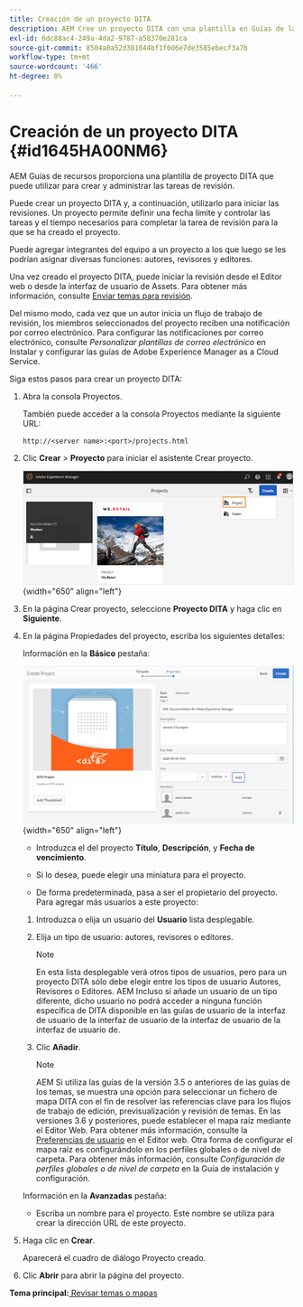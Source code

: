 ```yaml
---
title: Creación de un proyecto DITA
description: AEM Cree un proyecto DITA con una plantilla en Guías de la. Aprenda a utilizar un proyecto DITA para iniciar las revisiones.
exl-id: 6dc88ac4-249a-4da2-9787-a58370e281ca
source-git-commit: 8504a0a52d381044bf1f0d6e7de3585ebecf3a7b
workflow-type: tm+mt
source-wordcount: '466'
ht-degree: 0%

---
```


# Creación de un proyecto DITA {#id1645HA00NM6}

AEM Guías de recursos proporciona una plantilla de proyecto DITA que puede utilizar para crear y administrar las tareas de revisión.

Puede crear un proyecto DITA y, a continuación, utilizarlo para iniciar las revisiones. Un proyecto permite definir una fecha límite y controlar las tareas y el tiempo necesarios para completar la tarea de revisión para la que se ha creado el proyecto.

Puede agregar integrantes del equipo a un proyecto a los que luego se les podrían asignar diversas funciones: autores, revisores y editores.

Una vez creado el proyecto DITA, puede iniciar la revisión desde el Editor web o desde la interfaz de usuario de Assets. Para obtener más información, consulte [Enviar temas para revisión](review-send-topics-for-review.md#).

Del mismo modo, cada vez que un autor inicia un flujo de trabajo de revisión, los miembros seleccionados del proyecto reciben una notificación por correo electrónico. Para configurar las notificaciones por correo electrónico, consulte *Personalizar plantillas de correo electrónico* en Instalar y configurar las guías de Adobe Experience Manager as a Cloud Service.

Siga estos pasos para crear un proyecto DITA:

1. Abra la consola Proyectos.

   También puede acceder a la consola Proyectos mediante la siguiente URL:

   ```http
   http://<server name>:<port>/projects.html
   ```

1. Clic **Crear** \> **Proyecto** para iniciar el asistente Crear proyecto.

   ![](images/project-console-63.png){width="650" align="left"}

1. En la página Crear proyecto, seleccione **Proyecto DITA** y haga clic en **Siguiente**.

1. En la página Propiedades del proyecto, escriba los siguientes detalles:

   Información en la **Básico** pestaña:

   ![](images/create-project.png){width="650" align="left"}

   - Introduzca el del proyecto **Título**, **Descripción**, y **Fecha de vencimiento**.

   - Si lo desea, puede elegir una miniatura para el proyecto.

   - De forma predeterminada, pasa a ser el propietario del proyecto. Para agregar más usuarios a este proyecto:

   1. Introduzca o elija un usuario del **Usuario** lista desplegable.

   1. Elija un tipo de usuario: autores, revisores o editores.

      >[!NOTE]
      >
      >En esta lista desplegable verá otros tipos de usuarios, pero para un proyecto DITA sólo debe elegir entre los tipos de usuario Autores, Revisores o Editores. AEM Incluso si añade un usuario de un tipo diferente, dicho usuario no podrá acceder a ninguna función específica de DITA disponible en las guías de usuario de la interfaz de usuario de la interfaz de usuario de la interfaz de usuario de la interfaz de usuario de.

   1. Clic **Añadir**.

      >[!NOTE]
      >
      >AEM Si utiliza las guías de la versión 3.5 o anteriores de las guías de los temas, se muestra una opción para seleccionar un fichero de mapa DITA con el fin de resolver las referencias clave para los flujos de trabajo de edición, previsualización y revisión de temas. En las versiones 3.6 y posteriores, puede establecer el mapa raíz mediante el Editor Web. Para obtener más información, consulte la [Preferencias de usuario](web-editor-features.md#id2087G0P40SB) en el Editor web. Otra forma de configurar el mapa raíz es configurándolo en los perfiles globales o de nivel de carpeta. Para obtener más información, consulte *Configuración de perfiles globales o de nivel de carpeta* en la Guía de instalación y configuración.

   Información en la **Avanzadas** pestaña:

   - Escriba un nombre para el proyecto. Este nombre se utiliza para crear la dirección URL de este proyecto.

1. Haga clic en **Crear**.

   Aparecerá el cuadro de diálogo Proyecto creado.

1. Clic **Abrir** para abrir la página del proyecto.


**Tema principal:**[ Revisar temas o mapas](review.md)
